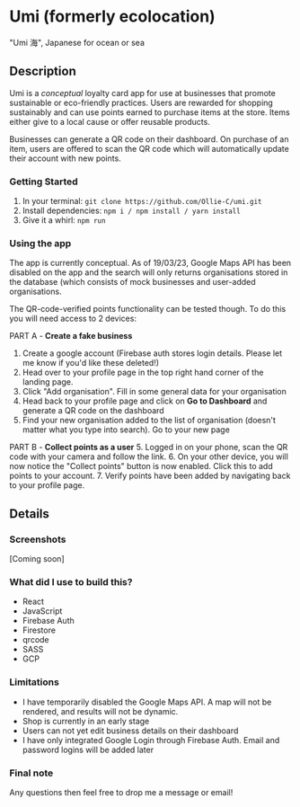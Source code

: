 # Umi (formerly ecolocation)

"Umi 海", Japanese for ocean or sea

## Description

Umi is a *conceptual* loyalty card app for use at businesses that promote sustainable or eco-friendly practices. Users are rewarded for shopping sustainably and can use points earned to purchase items at the store. Items either give to a local cause or offer reusable products. 

Businesses can generate a QR code on their dashboard. On purchase of an item, users are offered to scan the QR code which will automatically update their account with new points. 

### Getting Started

1. In your terminal: ``git clone https://github.com/Ollie-C/umi.git`` 
2. Install dependencies: ``npm i / npm install / yarn install``
3. Give it a whirl: ``npm run``

### Using the app

The app is currently conceptual. As of 19/03/23, Google Maps API has been disabled on the app and the search will only returns organisations stored in the database (which consists of mock businesses and user-added organisations. 

The QR-code-verified points functionality can be tested though. To do this you will need access to 2 devices:

PART A - **Create a fake business**
1. Create a google account (Firebase auth stores login details. Please let me know if you'd like these deleted!)
2. Head over to your profile page in the top right hand corner of the landing page.
3. Click "Add organisation". Fill in some general data for your organisation
4. Head back to your profile page and click on **Go to Dashboard** and generate a QR code on the dashboard
5. Find your new organisation added to the list of organisation (doesn't matter what you type into search). Go to your new page

PART B - **Collect points as a user**
5. Logged in on your phone, scan the QR code with your camera and follow the link. 
6. On your other device, you will now notice the "Collect points" button is now enabled. Click this to add points to your account.
7. Verify points have been added by navigating back to your profile page. 

## Details

### Screenshots

[Coming soon]

### What did I use to build this? 
* React
* JavaScript
* Firebase Auth
* Firestore
* qrcode
* SASS
* GCP

### Limitations
* I have temporarily disabled the Google Maps API. A map will not be rendered, and results will not be dynamic. 
* Shop is currently in an early stage
* Users can not yet edit business details on their dashboard
* I have only integrated Google Login through Firebase Auth. Email and password logins will be added later

### Final note
Any questions then feel free to drop me a message or email! 
